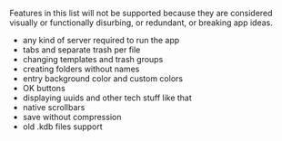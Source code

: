 Features in this list will not be supported because they are considered visually or functionally disurbing, or redundant, or breaking app ideas.

- any kind of server required to run the app
- tabs and separate trash per file
- changing templates and trash groups
- creating folders without names
- entry background color and custom colors
- OK buttons
- displaying uuids and other tech stuff like that
- native scrollbars
- save without compression
- old .kdb files support